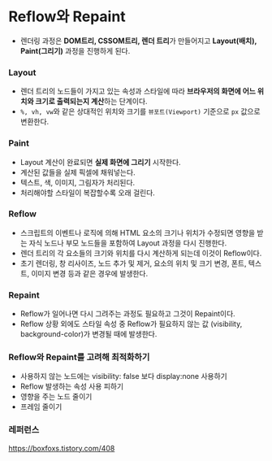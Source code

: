 # Reflow와 Repaint

- 렌더링 과정은 **DOM트리, CSSOM트리, 렌더 트리**가 만들어지고 **Layout(배치), Paint(그리기)** 과정을 진행하게 된다.

### Layout

- 렌더 트리의 노드들이 가지고 있는 속성과 스타일에 따라 **브라우저의 화면에 어느 위치와 크기로 출력되는지 계산**하는 단계이다.
- `%, vh, vw`와 같은 상대적인 위치와 크기를 `뷰포트(Viewport)` 기준으로 `px` 값으로 변환한다.

### Paint

- Layout 계산이 완료되면 **실제 화면에 그리기** 시작한다.
- 계산된 값들을 실제 픽셀에 채워넣는다.
- 텍스트, 색, 이미지, 그림자가 처리된다.
- 처리해야할 스타일이 복잡할수록 오래 걸린다.

### Reflow

- 스크립트의 이벤트나 로직에 의해 HTML 요소의 크기나 위치가 수정되면 영향을 받는 자식 노드나 부모 노드들을 포함하여 Layout 과정을 다시 진행한다.
- 렌더 트리의 각 요소들의 크기와 위치를 다시 계산하게 되는데 이것이 Reflow이다.
- 초기 렌더링, 창 리사이즈, 노드 추가 및 제거, 요소의 위치 및 크기 변경, 폰트, 텍스트, 이미지 변경 등과 같은 경우에 발생한다.

### Repaint

- Reflow가 일어나면 다시 그려주는 과정도 필요하고 그것이 Repaint이다.
- Reflow 상황 외에도 스타일 속성 중 Reflow가 필요하지 않는 값 (visibility, background-color)가 변경될 때에 발생한다.

### Reflow와 Repaint를 고려해 최적화하기

- 사용하지 않는 노드에는 visibility: false 보다 display:none 사용하기
- Reflow 발생하는 속성 사용 피하기
- 영향을 주는 노드 줄이기
- 프레임 줄이기

### 레퍼런스

https://boxfoxs.tistory.com/408
